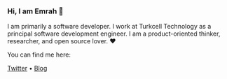 ### Hi, I am Emrah 👋

I am primarily a software developer. I work at Turkcell Technology as a principal software development engineer. I am a product-oriented thinker, researcher, and open source lover. ♥️ 

You can find me here:

[Twitter](https://twitter.com/emrahtokalak) • [Blog](http://emrahtokalak.com)
